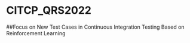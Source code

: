 # CITCP_QRS2022

##Focus on New Test Cases in Continuous Integration Testing Based on Reinforcement Learning
